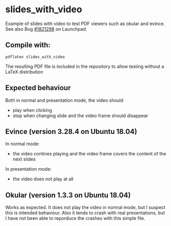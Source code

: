 # slides_with_video
Example of slides with video to test PDF viewers such as okular and evince. See also Bug [#1821298](https://bugs.launchpad.net/ubuntu/+source/evince/+bug/1821298) on Launchpad.

## Compile with:
```pdflatex slides_with_video```

The resulting PDF file is included in the repository to allow testing without a LaTeX distribution

## Expected behaviour
Both in normal and presentation mode, the video should
* play when clicking
* stop when changing slide and the video frame should disappear

## Evince (version 3.28.4 on Ubuntu 18.04)
In normal mode:
* the video contines playing and the video frame covers the content of the next slides

In presentation mode:
* the video does not play at all

## Okular (version 1.3.3 on Ubuntu 18.04)
Works as expected. It does not play the video in normal mode, but I suspect this is intended behaviour. Also it tends to crash with real presentations, but I have not been able to reporduce the crashes with this simple file.
